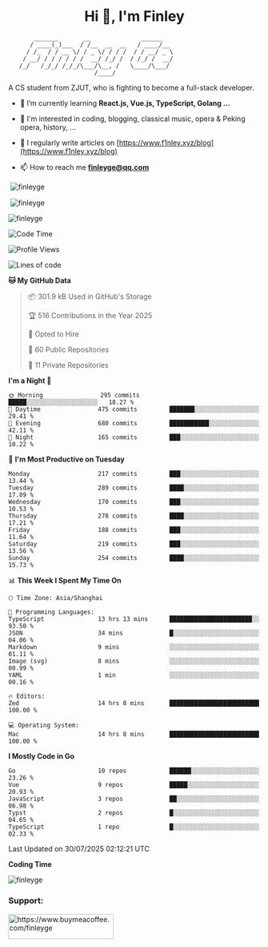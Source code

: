 <h1 align="center">Hi 👋, I'm Finley</h1>

```text
       _______       __              ______   
      / ____(_)___  / /__  __  __   / ____/__ 
     / /_  / / __ \/ / _ \/ / / /  / / __/ _ \
    / __/ / / / / / /  __/ /_/ /  / /_/ /  __/
   /_/   /_/_/ /_/_/\___/\__, /   \____/\___/
                        /____/                
```

<p align="left">

A CS student from ZJUT,
who is fighting to become a full-stack developer.

</p>

<p align="left">

- 🌱 I’m currently learning **React.js, Vue.js, TypeScript, Golang ...**

- 🧠 I'm interested in coding, blogging, classical music, opera & Peking opera, history, ...

- 📝 I regularly write articles on [https://www.f1nley.xyz/blog](https://www.f1nley.xyz/blog)

- 📫 How to reach me **finleyge@qq.com**

</p>

<p>&nbsp;<img align="center" src="https://github-readme-stats.vercel.app/api/top-langs/?username=finleyge&show_icons=true&locale=en&hide=javascript,html,tex" alt="finleyge" /></p>

<p>&nbsp;<img align="center" src="https://github-readme-stats.vercel.app/api?username=finleyge&show_icons=true&locale=en" alt="finleyge" /></p>

<p><img align="center" src="https://github-readme-streak-stats.herokuapp.com/?user=finleyge&" alt="finleyge" /></p>

<!--START_SECTION:waka-->
![Code Time](http://img.shields.io/badge/Code%20Time-2%2C254%20hrs%2011%20mins-blue)

![Profile Views](http://img.shields.io/badge/Profile%20Views-0-blue)

![Lines of code](https://img.shields.io/badge/From%20Hello%20World%20I%27ve%20Written-1.2%20million%20lines%20of%20code-blue)

**🐱 My GitHub Data** 

> 📦 301.9 kB Used in GitHub's Storage 
 > 
> 🏆 516 Contributions in the Year 2025
 > 
> 💼 Opted to Hire
 > 
> 📜 60 Public Repositories 
 > 
> 🔑 11 Private Repositories 
 > 
**I'm a Night 🦉** 

```text
🌞 Morning                295 commits         █████░░░░░░░░░░░░░░░░░░░░   18.27 % 
🌆 Daytime                475 commits         ███████░░░░░░░░░░░░░░░░░░   29.41 % 
🌃 Evening                680 commits         ███████████░░░░░░░░░░░░░░   42.11 % 
🌙 Night                  165 commits         ███░░░░░░░░░░░░░░░░░░░░░░   10.22 % 
```
📅 **I'm Most Productive on Tuesday** 

```text
Monday                   217 commits         ███░░░░░░░░░░░░░░░░░░░░░░   13.44 % 
Tuesday                  289 commits         ████░░░░░░░░░░░░░░░░░░░░░   17.89 % 
Wednesday                170 commits         ███░░░░░░░░░░░░░░░░░░░░░░   10.53 % 
Thursday                 278 commits         ████░░░░░░░░░░░░░░░░░░░░░   17.21 % 
Friday                   188 commits         ███░░░░░░░░░░░░░░░░░░░░░░   11.64 % 
Saturday                 219 commits         ███░░░░░░░░░░░░░░░░░░░░░░   13.56 % 
Sunday                   254 commits         ████░░░░░░░░░░░░░░░░░░░░░   15.73 % 
```


📊 **This Week I Spent My Time On** 

```text
🕑︎ Time Zone: Asia/Shanghai

💬 Programming Languages: 
TypeScript               13 hrs 13 mins      ███████████████████████░░   93.50 % 
JSON                     34 mins             █░░░░░░░░░░░░░░░░░░░░░░░░   04.06 % 
Markdown                 9 mins              ░░░░░░░░░░░░░░░░░░░░░░░░░   01.11 % 
Image (svg)              8 mins              ░░░░░░░░░░░░░░░░░░░░░░░░░   00.99 % 
YAML                     1 min               ░░░░░░░░░░░░░░░░░░░░░░░░░   00.16 % 

🔥 Editors: 
Zed                      14 hrs 8 mins       █████████████████████████   100.00 % 

💻 Operating System: 
Mac                      14 hrs 8 mins       █████████████████████████   100.00 % 
```

**I Mostly Code in Go** 

```text
Go                       10 repos            ██████░░░░░░░░░░░░░░░░░░░   23.26 % 
Vue                      9 repos             █████░░░░░░░░░░░░░░░░░░░░   20.93 % 
JavaScript               3 repos             ██░░░░░░░░░░░░░░░░░░░░░░░   06.98 % 
Typst                    2 repos             █░░░░░░░░░░░░░░░░░░░░░░░░   04.65 % 
TypeScript               1 repo              █░░░░░░░░░░░░░░░░░░░░░░░░   02.33 % 
```




 Last Updated on 30/07/2025 02:12:21 UTC
<!--END_SECTION:waka-->
**Coding Time**
<p>
       <img align="center" src="https://wakatime.com/share/@1f267603-cf28-47c9-a32c-2753500710e7/96d852e9-5832-42ff-acaa-a48a5371ba9d.svg" alt="finleyge" />
</p>

</p>


<h3 align="left">Support:</h3>

<p align="left">

<a href="https://www.buymeacoffee.com/finleyge"> <img align="left" src="https://cdn.buymeacoffee.com/buttons/v2/default-yellow.png" height="50" width="210" alt="https://www.buymeacoffee.com/finleyge" />

</a>
</p>
